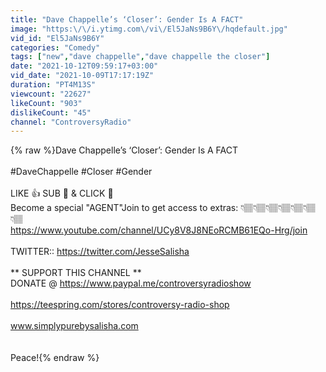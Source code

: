 ```yaml
---
title: "Dave Chappelle’s ‘Closer’: Gender Is A FACT"
image: "https:\/\/i.ytimg.com\/vi\/El5JaNs9B6Y\/hqdefault.jpg"
vid_id: "El5JaNs9B6Y"
categories: "Comedy"
tags: ["new","dave chappelle","dave chappelle the closer"]
date: "2021-10-12T09:59:17+03:00"
vid_date: "2021-10-09T17:17:19Z"
duration: "PT4M13S"
viewcount: "22627"
likeCount: "903"
dislikeCount: "45"
channel: "ControversyRadio"
---
```

{% raw %}Dave Chappelle’s ‘Closer’: Gender Is A FACT<br /><br />#DaveChappelle #Closer #Gender<br /><br />LIKE 👍 SUB 🥪 &amp; CLICK 🔔<br />Become a special &quot;AGENT&quot;Join to get access to extras: 👇🏽👇🏽👇🏽👇🏽👇🏽👇🏽👇🏽<br /><a rel="nofollow" target="blank" href="https://www.youtube.com/channel/UCy8V8J8NEoRCMB61EQo-Hrg/join">https://www.youtube.com/channel/UCy8V8J8NEoRCMB61EQo-Hrg/join</a><br /><br />TWITTER:: <a rel="nofollow" target="blank" href="https://twitter.com/JesseSalisha">https://twitter.com/JesseSalisha</a><br /><br />** SUPPORT THIS CHANNEL **<br />DONATE @ <a rel="nofollow" target="blank" href="https://www.paypal.me/controversyradioshow">https://www.paypal.me/controversyradioshow</a><br /><br /><a rel="nofollow" target="blank" href="https://teespring.com/stores/controversy-radio-shop">https://teespring.com/stores/controversy-radio-shop</a><br /><br />www.simplypurebysalisha.com<br /><br /><br />Peace!{% endraw %}
